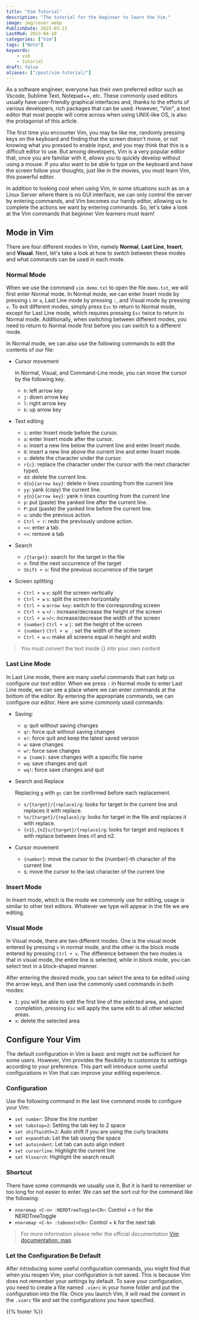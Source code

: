 ```yaml
---
title: "Vim Tutorial"
description: "The tutorial for the beginner to learn the Vim."
image: img/cover.webp
PublishDate: 2023-03-21
LastMod: 2023-04-10
categories: ["Vim"]
tags: ["Note"]
keywords:
    - vim
    - tutorial
draft: false
aliases: ["/post/vim-tutorial/"]
---
```


As a software engineer, everyone has their own preferred editor such as Vscode, Sublime Text, Notepad++, etc. These commonly used editors usually have user-friendly graphical interfaces and, thanks to the efforts of various developers, rich packages that can be used. However, "Vim", a text editor that most people will come across when using UNIX-like OS, is also the protagonist of this article.

The first time you encounter Vim, you may be like me, randomly pressing keys on the keyboard and finding that the screen doesn't move, or not knowing what you pressed to enable input, and you may think that this is a difficult editor to use. But among developers, Vim is a very popular editor that, once you are familiar with it, allows you to quickly develop without using a mouse. If you also want to be able to type on the keyboard and have the screen follow your thoughts, just like in the movies, you must learn Vim, this powerful editor.

In addition to looking cool when using Vim, in some situations such as on a Linux Server where there is no GUI interface, we can only control the server by entering commands, and Vim becomes our handy editor, allowing us to complete the actions we want by entering commands. So, let's take a look at the Vim commands that beginner Vim learners must learn!

## Mode in Vim

There are four different modes in Vim, namely **Normal**, **Last Line**, **Insert**, and **Visual**. Next, let's take a look at how to switch between these modes and what commands can be used in each mode.

### Normal Mode

When we use the command `vim demo.txt` to open the file `demo.txt`, we will first enter Normal mode. In Normal mode, we can enter Insert mode by pressing `i` or `a`, Last Line mode by pressing `:`, and Visual mode by pressing `v`. To exit different modes, simply press `Esc` to return to Normal mode, except for Last Line mode, which requires pressing `Esc` twice to return to Normal mode. Additionally, when switching between different modes, you need to return to Normal mode first before you can switch to a different mode.

In Normal mode, we can also use the following commands to edit the contents of our file:

- Cursor movement

    In Normal, Visual, and Command-Line mode, you can move the cursor by the following key.

    - `h`: left arrow key
    - `j`: down arrow key
    - `l`: right arrow key
    - `k`: up arrow key

- Text editing
    - `i`: enter Insert mode before the cursor.
    - `a`: enter Insert mode after the cursor.
    - `o`: insert a new line below the current line and enter Insert mode.
    - `O`: insert a new line above the current line and enter Insert mode.
    - `x`: delete the character under the cursor.
    - `r{c}`: replace the character under the cursor with the next character typed.
    - `dd`: delete the current line.
    - `d{n}{arrow key}`: delete n lines counting from the current line
    - `yy`: yank (copy) the current line.
    - `y{n}{arrow key}`: yank n lines counting from the current line
    - `p`: put (paste) the yanked line after the current line.
    - `P`: put (paste) the yanked line before the current line.
    - `u`: undo the previous action.
    - `Ctrl + r`: redo the previously undone action.
    - `>>`: enter a tab
    - `<<`: remove a tab

- Search
    - `/{target}`: search for the target in the file
    - `n`: find the next occurrence of the target
    - `Shift + n`: find the previous occurrence of the target

- Screen splitting
    - `Ctrl + w` `v`: split the screen vertically
    - `Ctrl + w` `s`: split the screen horizontally
    - `Ctrl + w` `arrow key`: switch to the corresponding screen
    - `Ctrl + w` `+`/`-`: increase/decrease the height of the screen
    - `Ctrl + w` `>`/`<`: increase/decrease the width of the screen
    - `{number}` `Ctrl + w` `|`: set the height of the screen
    - `{number}` `Ctrl + w` `_`: set the width of the screen
    - `Ctrl + w` `=`: make all screens equal in height and width

> You must convert the text inside {} into your own content

### Last Line Mode

In Last Line mode, there are many useful commands that can help us configure our text editor. When we press `:` in Normal mode to enter Last Line mode, we can see a place where we can enter commands at the bottom of the editor. By entering the appropriate commands, we can configure our editor. Here are some commonly used commands:

- Saving:
    - `q`: quit without saving changes
    - `q!`: force quit without saving changes
    - `e!`: force quit and keep the latest saved version
    - `w`: save changes
    - `w!`: force save changes
    - `w {name}`: save changes with a specific file name
    - `wq`: save changes and quit
    - `wq!`: force save changes and quit

- Search and Replace

    Replacing `g` with `gc` can be confirmed before each replacement.
    - `s/{target}/{replace}/g`: looks for target in the current line and replaces it with replace.
    - `%s/{target}/{replace}/g`: looks for target in the file and replaces it with replace.
    - `{n1},{n2}s/{target}/{replace}/g`: looks for target and replaces it with replace between lines n1 and n2.

- Cursor movement
    - `{number}`: move the cursor to the {number}-th character of the current line
    - `$`: move the cursor to the last character of the current line

### Insert Mode

In Insert mode, which is the mode we commonly use for editing, usage is similar to other text editors. Whatever we type will appear in the file we are editing.

### Visual Mode

In Visual mode, there are two different modes. One is the visual mode entered by pressing `v` in normal mode, and the other is the block mode entered by pressing `Ctrl + v`. The difference between the two modes is that in visual mode, the entire line is selected, while in block mode, you can select text in a block-shaped manner.

After entering the desired mode, you can select the area to be edited using the arrow keys, and then use the commonly used commands in both modes:

- `I`: you will be able to edit the first line of the selected area, and upon completion, pressing `Esc` will apply the same edit to all other selected areas.
- `x`: delete the selected area

## Configure Your Vim

The default configuration in Vim is basic and might not be sufficient for some users. However, Vim provides the flexibility to customize its settings according to your preference. This part will introduce some useful configurations in Vim that can improve your editing experience.

### Configuration

Use the following command in the last line command mode to configure your Vim:

- `set number`: Show the line number
- `set tabstop=2`: Setting the tab key to 2 space
- `set shiftwidth=2`: Auto shift if you are using the curly brackets
- `set expandtab`: Let the tab usung the space
- `set autoindent`: Let tab can auto align indent
- `set cursorline`: Highlight the current line
- `set hlsearch`: Highlight the search result

### Shortcut

There have some commands we usually use it. But it is hard to remember or too long for not easier to enter. We can set the sort cut for the command like the following:

- `nnoremap <C-n> :NERDTreeToggle<CR>`: Control + n for the NERDTreeToggle
- `nnoremap <C-k> :tabnext<CR>`: Control + k for the next tab

> For more information please refer the official documentation [Vim documentation: map](https://vimdoc.sourceforge.net/htmldoc/map.html)

### Let the Configuration Be Default

After introducing some useful configuration commands, you might find that when you reopen Vim, your configuration is not saved. This is because Vim does not remember your settings by default. To save your configuration, you need to create a file named `.vimrc` in your home folder and put the configuration into the file. Once you launch Vim, it will read the content in the `.vimrc` file and set the configurations you have specified.

{{% footer %}}
